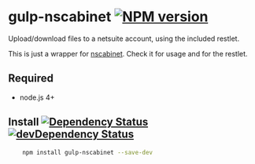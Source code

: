 # gulp-nscabinet [![NPM version][npm-image]][npm-url]

Upload/download files to a netsuite account, using the included restlet.

This is just a wrapper for [nscabinet](https://github.com/suiteplus/nscabinet). Check it for usage and for the restlet.

## Required
 * node.js 4+

## Install [![Dependency Status][david-image]][david-url] [![devDependency Status][david-image-dev]][david-url-dev]
```bash
    npm install gulp-nscabinet --save-dev
```

[npm-url]: https://npmjs.org/package/gulp-nscabinet
[npm-image]: http://img.shields.io/npm/v/gulp-nscabinet.svg

[david-url]: https://david-dm.org/suiteplus/gulp-nscabinet
[david-image]: https://david-dm.org/suiteplus/gulp-nscabinet.svg

[david-url-dev]: https://david-dm.org/suiteplus/gulp-nscabinet#info=devDependencies
[david-image-dev]: https://david-dm.org/suiteplus/gulp-nscabinet/dev-status.svg